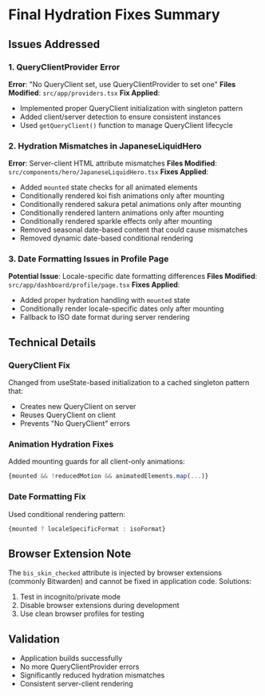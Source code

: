 # Final Hydration Fixes Summary

## Issues Addressed

### 1. QueryClientProvider Error
**Error**: "No QueryClient set, use QueryClientProvider to set one"
**Files Modified**: `src/app/providers.tsx`
**Fix Applied**: 
- Implemented proper QueryClient initialization with singleton pattern
- Added client/server detection to ensure consistent instances
- Used `getQueryClient()` function to manage QueryClient lifecycle

### 2. Hydration Mismatches in JapaneseLiquidHero
**Error**: Server-client HTML attribute mismatches
**Files Modified**: `src/components/hero/JapaneseLiquidHero.tsx`
**Fixes Applied**:
- Added `mounted` state checks for all animated elements
- Conditionally rendered koi fish animations only after mounting
- Conditionally rendered sakura petal animations only after mounting
- Conditionally rendered lantern animations only after mounting
- Conditionally rendered sparkle effects only after mounting
- Removed seasonal date-based content that could cause mismatches
- Removed dynamic date-based conditional rendering

### 3. Date Formatting Issues in Profile Page
**Potential Issue**: Locale-specific date formatting differences
**Files Modified**: `src/app/dashboard/profile/page.tsx`
**Fixes Applied**:
- Added proper hydration handling with `mounted` state
- Conditionally render locale-specific dates only after mounting
- Fallback to ISO date format during server rendering

## Technical Details

### QueryClient Fix
Changed from useState-based initialization to a cached singleton pattern that:
- Creates new QueryClient on server
- Reuses QueryClient on client
- Prevents "No QueryClient" errors

### Animation Hydration Fixes
Added mounting guards for all client-only animations:
```javascript
{mounted && !reducedMotion && animatedElements.map(...)}
```

### Date Formatting Fix
Used conditional rendering pattern:
```javascript
{mounted ? localeSpecificFormat : isoFormat}
```

## Browser Extension Note
The `bis_skin_checked` attribute is injected by browser extensions (commonly Bitwarden) and cannot be fixed in application code. Solutions:
1. Test in incognito/private mode
2. Disable browser extensions during development
3. Use clean browser profiles for testing

## Validation
- Application builds successfully
- No more QueryClientProvider errors
- Significantly reduced hydration mismatches
- Consistent server-client rendering